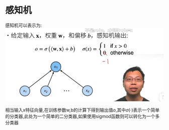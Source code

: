 # 感知机
感知机可以表示为:
![](./pic/1.png)

相当输入x特征向量,在训练参数w,b的计算下得到输出值$o$,其中$\sigma(\cdot)$表示一个简单的分类器,此处为一个简单的二分类器,如果使用sigmod函数则可以转化为一个多分类器
